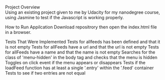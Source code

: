 Project Overview </br>
Using an existing project given to me by Udacity for my nanodegree course, using Jasmine to test if the Javascript is working properly.

How to Run Appilcation
Download repositrory then open the index.html file in a browser.

Tests That Were Implemented
Tests for allfeeds has been defined and that it is not empty
Tests for allFeeds have a url and that the url is not empty
Tests for allFeeds have a name and that the name is not empty
Searches for the class of 'menu-hidden' in the body tag and checks that the menu is hidden
Toggles on click event if the menu appears or disappears
Tests if the loadFeed function has at least a single '.entry' within the '.feed' container
Tests to see if two entries are not equal
